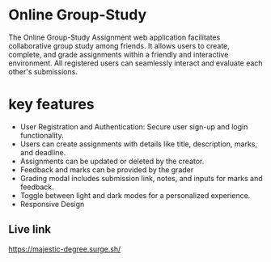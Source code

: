 
# Online Group-Study 
The Online Group-Study Assignment web application facilitates collaborative group study among friends. It allows users to create, complete, and grade assignments within a friendly and interactive environment. All registered users can seamlessly interact and evaluate each other's submissions.




# key features 
- User Registration and Authentication: Secure user sign-up and login functionality.
- Users can create assignments with details like title, description, marks, and deadline.
- Assignments can be updated or deleted by the creator.
- Feedback and marks can be provided by the grader
- Grading modal includes submission link, notes, and inputs for marks and feedback.
- Toggle between light and dark modes for a personalized experience.
- Responsive Design








## Live link 
 https://majestic-degree.surge.sh/